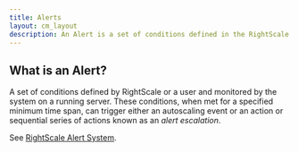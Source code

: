 ```yaml
---
title: Alerts
layout: cm_layout
description: An Alert is a set of conditions defined in the RightScale Cloud Management Platform or a user and monitored by the system on a running server.
---
```


## What is an Alert?

A set of conditions defined by RightScale or a user and monitored by the system on a running server. These conditions, when met for a specified minimum time span, can trigger either an autoscaling event or an action or sequential series of actions known as an *alert escalation*.

See [RightScale Alert System](/cm/rs101/rightscale_alert_system.html).
